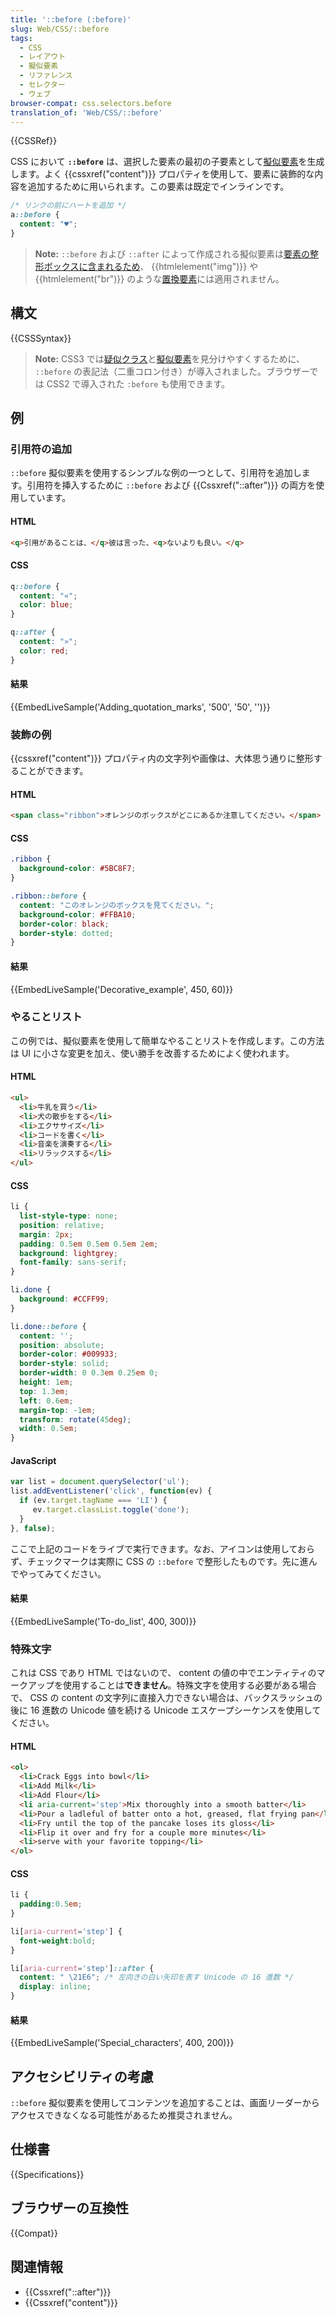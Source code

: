 ```yaml
---
title: '::before (:before)'
slug: Web/CSS/::before
tags:
  - CSS
  - レイアウト
  - 擬似要素
  - リファレンス
  - セレクター
  - ウェブ
browser-compat: css.selectors.before
translation_of: 'Web/CSS/::before'
---
```

{{CSSRef}}

CSS において **`::before`** は、選択した要素の最初の子要素として[擬似要素](/ja/docs/Web/CSS/Pseudo-elements)を生成します。よく {{cssxref("content")}} プロパティを使用して、要素に装飾的な内容を追加するために用いられます。この要素は既定でインラインです。

```css
/* リンクの前にハートを追加 */
a::before {
  content: "♥";
}
```

> **Note:** `::before` および `::after` によって作成される擬似要素は[要素の整形ボックスに含まれるため](https://www.w3.org/TR/CSS2/generate.html#before-after-content)、 {{htmlelement("img")}} や {{htmlelement("br")}} のような[置換要素](/ja/docs/Web/CSS/Replaced_element)には適用されません。

## 構文

{{CSSSyntax}}

> **Note:** CSS3 では[疑似クラス](/ja/docs/Web/CSS/Pseudo-classes)と[擬似要素](/ja/docs/Web/CSS/Pseudo-elements)を見分けやすくするために、 `::before` の表記法（二重コロン付き）が導入されました。ブラウザーでは CSS2 で導入された `:before` も使用できます。

## 例

### 引用符の追加

`::before` 擬似要素を使用するシンプルな例の一つとして、引用符を追加します。引用符を挿入するために `::before` および {{Cssxref("::after")}} の両方を使用しています。

#### HTML

```html
<q>引用があることは、</q>彼は言った、<q>ないよりも良い。</q>
```

#### CSS

```css
q::before {
  content: "«";
  color: blue;
}

q::after {
  content: "»";
  color: red;
}
```

#### 結果

{{EmbedLiveSample('Adding_quotation_marks', '500', '50', '')}}

### 装飾の例

{{cssxref("content")}} プロパティ内の文字列や画像は、大体思う通りに整形することができます。

#### HTML

```html
<span class="ribbon">オレンジのボックスがどこにあるか注意してください。</span>
```

#### CSS

```css
.ribbon {
  background-color: #5BC8F7;
}

.ribbon::before {
  content: "このオレンジのボックスを見てください。";
  background-color: #FFBA10;
  border-color: black;
  border-style: dotted;
}
```

#### 結果

{{EmbedLiveSample('Decorative_example', 450, 60)}}

### やることリスト

この例では、擬似要素を使用して簡単なやることリストを作成します。この方法は UI に小さな変更を加え、使い勝手を改善するためによく使われます。

#### HTML

```html
<ul>
  <li>牛乳を買う</li>
  <li>犬の散歩をする</li>
  <li>エクササイズ</li>
  <li>コードを書く</li>
  <li>音楽を演奏する</li>
  <li>リラックスする</li>
</ul>
```

#### CSS

```css
li {
  list-style-type: none;
  position: relative;
  margin: 2px;
  padding: 0.5em 0.5em 0.5em 2em;
  background: lightgrey;
  font-family: sans-serif;
}

li.done {
  background: #CCFF99;
}

li.done::before {
  content: '';
  position: absolute;
  border-color: #009933;
  border-style: solid;
  border-width: 0 0.3em 0.25em 0;
  height: 1em;
  top: 1.3em;
  left: 0.6em;
  margin-top: -1em;
  transform: rotate(45deg);
  width: 0.5em;
}
```

#### JavaScript

```js
var list = document.querySelector('ul');
list.addEventListener('click', function(ev) {
  if (ev.target.tagName === 'LI') {
     ev.target.classList.toggle('done');
  }
}, false);
```

ここで上記のコードをライブで実行できます。なお、アイコンは使用しておらず、チェックマークは実際に CSS の `::before` で整形したものです。先に進んでやってみてください。

#### 結果

{{EmbedLiveSample('To-do_list', 400, 300)}}

### 特殊文字

これは CSS であり HTML ではないので、 content の値の中でエンティティのマークアップを使用することは**できません**。特殊文字を使用する必要がある場合で、 CSS の content の文字列に直接入力できない場合は、バックスラッシュの後に 16 進数の Unicode 値を続ける Unicode エスケープシーケンスを使用してください。

#### HTML

```html
<ol>
  <li>Crack Eggs into bowl</li>
  <li>Add Milk</li>
  <li>Add Flour</li>
  <li aria-current='step'>Mix thoroughly into a smooth batter</li>
  <li>Pour a ladleful of batter onto a hot, greased, flat frying pan</li>
  <li>Fry until the top of the pancake loses its gloss</li>
  <li>Flip it over and fry for a couple more minutes</li>
  <li>serve with your favorite topping</li>
</ol>
```

#### CSS

```css
li {
  padding:0.5em;
}

li[aria-current='step'] {
  font-weight:bold;
}

li[aria-current='step']::after {
  content: " \21E6"; /* 左向きの白い矢印を表す Unicode の 16 進数 */
  display: inline;
}
```

#### 結果

{{EmbedLiveSample('Special_characters', 400, 200)}}

## アクセシビリティの考慮

`::before` 擬似要素を使用してコンテンツを追加することは、画面リーダーからアクセスできなくなる可能性があるため推奨されません。

## 仕様書

{{Specifications}}

## ブラウザーの互換性

{{Compat}}

## 関連情報

- {{Cssxref("::after")}}
- {{Cssxref("content")}}
